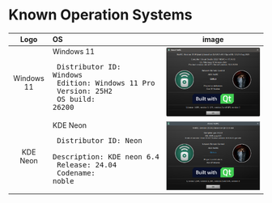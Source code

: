 # Known Operation Systems

 Logo  | OS | image
:------------: | :------------ | :------:
Windows 11 |Windows 11<pre>    Distributor ID: Windows<br>    Edition:        Windows 11 Pro<br>    Version:        25H2<br>    OS build:       26200</pre>  | ![Windows 11](./OS/windows/about.png)
KDE Neon |KDE Neon<pre>    Distributor ID: Neon<br>    Description:    KDE neon 6.4<br>    Release:        24.04 <br>    Codename:       noble</pre>  | ![Linux](./OS/linux/about.png)

